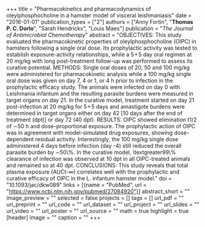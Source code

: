 +++
title = "Pharmacokinetics and pharmacodynamics of oleylphosphocholine in a hamster model of visceral leishmaniasis"
date = "2016-01-01"
publication_types = ["2"]
authors = ["Anny Fortin", "**Thomas P. C. Dorlo**", "Sarah Hendrickx", "Louis Maes"]
publication = "_The Journal of Antimicrobial Chemotherapy_"
abstract = "OBJECTIVES: This study evaluated the pharmacokinetic properties of oleylphosphocholine (OlPC) in hamsters following a single oral dose. Its prophylactic activity was tested to establish exposure-activity relationships, while a 5 + 5 day oral regimen at 20 mg/kg with long post-treatment follow-up was performed to assess its curative potential. METHODS: Single oral doses of 20, 50 and 100 mg/kg were administered for pharmacokinetic analysis while a 100 mg/kg single oral dose was given on day 7, 4 or 1, or 4 h prior to infection in the prophylactic efficacy study. The animals were infected on day 0 with Leishmania infantum and the resulting parasite burdens were measured in target organs on day 21. In the curative model, treatment started on day 21 post-infection at 20 mg/kg for 5 + 5 days and amastigote burdens were determined in target organs either on day 42 [10 days after the end of treatment (dpt)] or day 72 (40 dpt). RESULTS: OlPC showed elimination t1/2 of ∼50 h and dose-proportional exposure. The prophylactic action of OlPC was in agreement with model-simulated drug exposures, showing dose-dependent residual activity. Interestingly, the 100 mg/kg single dose administered 4 days before infection (day -4) still reduced the overall parasite burden by ∼50\\%. In the curative model, \\textgreater99\\% clearance of infection was observed at 10 dpt in all OlPC-treated animals and remained so at 40 dpt. CONCLUSIONS: This study reveals that total plasma exposure (AUCt-∞) correlates well with the prophylactic and curative efficacy of OlPC in the L. infantum hamster model."
doi = "10.1093/jac/dkw089"
links = [{name = "PubMed", url = "https://www.ncbi.nlm.nih.gov/pubmed/27084920"}]
abstract_short = ""
image_preview = ""
selected = false
projects = []
tags = []
url_pdf = ""
url_preprint = ""
url_code = ""
url_dataset = ""
url_project = ""
url_slides = ""
url_video = ""
url_poster = ""
url_source = ""
math = true
highlight = true
[header]
image = ""
caption = ""
+++

